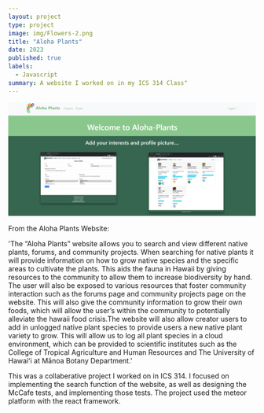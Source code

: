 ```yaml
---
layout: project
type: project
image: img/Flowers-2.png
title: "Aloha Plants"
date: 2023
published: true
labels:
  - Javascript
summary: A website I worked on in my ICS 314 Class"
---
```

<img class="img-fluid" src="../img/landing.png">

From the Aloha Plants Website:

'The “Aloha Plants” website allows you to search and view different native plants, forums, and community projects. When searching for native plants it will provide information on how to grow native species and the specific areas to cultivate the plants. This aids the fauna in Hawaii by giving resources to the community to allow them to increase biodiversity by hand. The user will also be exposed to various resources that foster community interaction such as the forums page and community projects page on the website. This will also give the community information to grow their own foods, which will allow the user’s within the community to potentially alleviate the hawaii food crisis.The website will also allow creator users to add in unlogged native plant species to provide users a new native plant variety to grow. This will allow us to log all plant species in a cloud environment, which can be provided to scientific institutes such as the College of Tropical Agriculture and Human Resources and The University of Hawaiʻi at Mānoa Botany Department.' 

This was a collaberative project I worked on in ICS 314. I focused on implementing the search function of the website, as well as designing the McCafe tests, and implementing those tests. The project used the meteor platform with the react framework.


